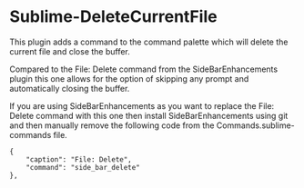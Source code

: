 # Sublime-DeleteCurrentFile

This plugin adds a command to the command palette which will delete the current file and close the buffer.

Compared to the File: Delete command from the SideBarEnhancements plugin this one allows for the option of skipping any prompt and automatically closing the buffer.

If you are using SideBarEnhancements as you want to replace the File: Delete command with this one then install SideBarEnhancements using git and then manually remove the following code from the Commands.sublime-commands file.

    {
        "caption": "File: Delete",
        "command": "side_bar_delete"
    },
